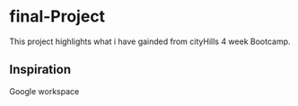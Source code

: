 # final-Project
This project highlights what i have gainded from cityHills 4 week Bootcamp.

##

## Inspiration
Google workspace